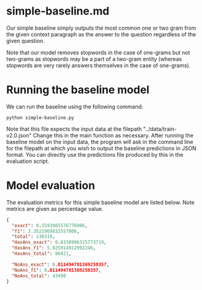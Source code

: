 # simple-baseline.md

Our simple baseline simply outputs the most common one or two gram from the given
context paragraph as the answer to the question regardless of the given question.

Note that our model removes stopwords in the case of one-grams but not two-grams
as stopwords may be a part of a two-gram entity (whereas stopwords are very rarely
answers themselves in the case of one-grams).

# Running the baseline model
We can run the baseline using the following command:

```
python simple-baseline.py
```

Note that this file expects the input data at the filepath "../data/train-v2.0.json"
Change this in the main function as necessary. After running the baseline model on the
input data, the program will ask in the command line for the filepath at which you wish
to output the baseline predictions in JSON format. You can directly use the predictions file produced by this in the evaluation script.


# Model evaluation
The evaluation metrics for this simple baseline model are listed below. Note metrics are given as percentage value.

```json
{
  "exact": 0.5593965576776986,
  "f1": 3.3521969832557006,
  "total": 130319,
  "HasAns_exact": 0.8338996325773719,
  "HasAns_f1": 5.025914912992246,
  "HasAns_total": 86821,

  "NoAns_exact": 0.011494781369258357,
  "NoAns_f1": 0.011494781369258357,
  "NoAns_total": 43498
}
```
